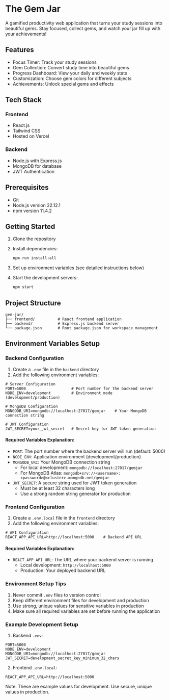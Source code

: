 # The Gem Jar 

A gamified productivity web application that turns your study sessions into beautiful gems. Stay focused, collect gems, and watch your jar fill up with your achievements!

## Features

-  Focus Timer: Track your study sessions
-  Gem Collection: Convert study time into beautiful gems
-  Progress Dashboard: View your daily and weekly stats
-  Customization: Choose gem colors for different subjects
-  Achievements: Unlock special gems and effects

## Tech Stack

### Frontend
- React.js
- Tailwind CSS
- Hosted on Vercel

### Backend
- Node.js with Express.js
- MongoDB for database
- JWT Authentication


## Prerequisites
- Git
- Node.js version 22.12.1
- npm version 11.4.2 

## Getting Started

1. Clone the repository
2. Install dependencies:
   ```bash
   npm run install:all
   ```

3. Set up environment variables (see detailed instructions below)
4. Start the development servers:
   ```bash
   npm start
   ```

## Project Structure

```
gem-jar/
├── frontend/          # React frontend application
├── backend/           # Express.js backend server
└── package.json       # Root package.json for workspace management
```

## Environment Variables Setup

### Backend Configuration

1. Create a `.env` file in the `backend` directory
2. Add the following environment variables:

```env
# Server Configuration
PORT=5000                    # Port number for the backend server
NODE_ENV=development         # Environment mode (development/production)

# MongoDB Configuration
MONGODB_URI=mongodb://localhost:27017/gemjar    # Your MongoDB connection string

# JWT Configuration
JWT_SECRET=your_jwt_secret   # Secret key for JWT token generation
```

#### Required Variables Explanation:
- `PORT`: The port number where the backend server will run (default: 5000)
- `NODE_ENV`: Application environment (development/production)
- `MONGODB_URI`: Your MongoDB connection string
  - For local development: `mongodb://localhost:27017/gemjar`
  - For MongoDB Atlas: `mongodb+srv://<username>:<password>@<cluster>.mongodb.net/gemjar`
- `JWT_SECRET`: A secure string used for JWT token generation
  - Must be at least 32 characters long
  - Use a strong random string generator for production

### Frontend Configuration

1. Create a `.env.local` file in the `frontend` directory
2. Add the following environment variables:

```env
# API Configuration
REACT_APP_API_URL=http://localhost:5000    # Backend API URL
```

#### Required Variables Explanation:
- `REACT_APP_API_URL`: The URL where your backend server is running
  - Local development: `http://localhost:5000`
  - Production: Your deployed backend URL

### Environment Setup Tips

1. Never commit `.env` files to version control
2. Keep different environment files for development and production
3. Use strong, unique values for sensitive variables in production
4. Make sure all required variables are set before running the application

### Example Development Setup

1. Backend `.env`:
```env
PORT=5000
NODE_ENV=development
MONGODB_URI=mongodb://localhost:27017/gemjar
JWT_SECRET=development_secret_key_minimum_32_chars
```

2. Frontend `.env.local`:
```env
REACT_APP_API_URL=http://localhost:5000
```

Note: These are example values for development. Use secure, unique values in production. 
